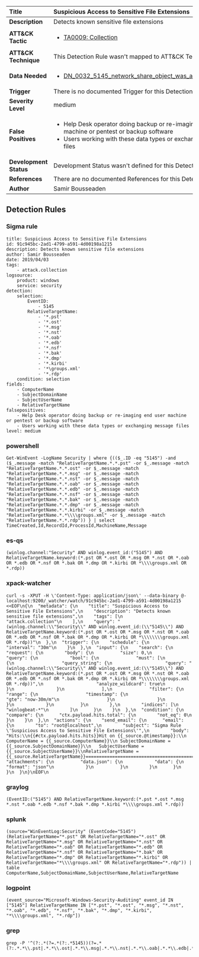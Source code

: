 | Title                    | Suspicious Access to Sensitive File Extensions       |
|:-------------------------|:------------------|
| **Description**          | Detects known sensitive file extensions |
| **ATT&amp;CK Tactic**    |  <ul><li>[TA0009: Collection](https://attack.mitre.org/tactics/TA0009)</li></ul>  |
| **ATT&amp;CK Technique** |  This Detection Rule wasn't mapped to ATT&amp;CK Technique yet  |
| **Data Needed**          | <ul><li>[DN_0032_5145_network_share_object_was_accessed_detailed](../Data_Needed/DN_0032_5145_network_share_object_was_accessed_detailed.md)</li></ul>  |
| **Trigger**              |  There is no documented Trigger for this Detection Rule yet  |
| **Severity Level**       | medium |
| **False Positives**      | <ul><li>Help Desk operator doing backup or re-imaging end user machine or pentest or backup software</li><li>Users working with these data types or exchanging message files</li></ul>  |
| **Development Status**   |  Development Status wasn't defined for this Detection Rule yet  |
| **References**           |  There are no documented References for this Detection Rule yet  |
| **Author**               | Samir Bousseaden |


## Detection Rules

### Sigma rule

```
title: Suspicious Access to Sensitive File Extensions
id: 91c945bc-2ad1-4799-a591-4d00198a1215
description: Detects known sensitive file extensions
author: Samir Bousseaden
date: 2019/04/03
tags:
    - attack.collection
logsource:
    product: windows
    service: security
detection:
    selection:
        EventID:
            - 5145
        RelativeTargetName:
            - '*.pst'
            - '*.ost'
            - '*.msg'
            - '*.nst'
            - '*.oab'
            - '*.edb'
            - '*.nsf'
            - '*.bak'
            - '*.dmp'
            - '*.kirbi'
            - '*\groups.xml'
            - '*.rdp'
    condition: selection
fields:
    - ComputerName
    - SubjectDomainName
    - SubjectUserName
    - RelativeTargetName
falsepositives:
    - Help Desk operator doing backup or re-imaging end user machine or pentest or backup software
    - Users working with these data types or exchanging message files
level: medium

```





### powershell
    
```
Get-WinEvent -LogName Security | where {(($_.ID -eq "5145") -and ($_.message -match "RelativeTargetName.*.*.pst" -or $_.message -match "RelativeTargetName.*.*.ost" -or $_.message -match "RelativeTargetName.*.*.msg" -or $_.message -match "RelativeTargetName.*.*.nst" -or $_.message -match "RelativeTargetName.*.*.oab" -or $_.message -match "RelativeTargetName.*.*.edb" -or $_.message -match "RelativeTargetName.*.*.nsf" -or $_.message -match "RelativeTargetName.*.*.bak" -or $_.message -match "RelativeTargetName.*.*.dmp" -or $_.message -match "RelativeTargetName.*.*.kirbi" -or $_.message -match "RelativeTargetName.*.*\\\\groups.xml" -or $_.message -match "RelativeTargetName.*.*.rdp")) } | select TimeCreated,Id,RecordId,ProcessId,MachineName,Message
```


### es-qs
    
```
(winlog.channel:"Security" AND winlog.event_id:("5145") AND RelativeTargetName.keyword:(*.pst OR *.ost OR *.msg OR *.nst OR *.oab OR *.edb OR *.nsf OR *.bak OR *.dmp OR *.kirbi OR *\\\\groups.xml OR *.rdp))
```


### xpack-watcher
    
```
curl -s -XPUT -H \'Content-Type: application/json\' --data-binary @- localhost:9200/_watcher/watch/91c945bc-2ad1-4799-a591-4d00198a1215 <<EOF\n{\n  "metadata": {\n    "title": "Suspicious Access to Sensitive File Extensions",\n    "description": "Detects known sensitive file extensions",\n    "tags": [\n      "attack.collection"\n    ],\n    "query": "(winlog.channel:\\"Security\\" AND winlog.event_id:(\\"5145\\") AND RelativeTargetName.keyword:(*.pst OR *.ost OR *.msg OR *.nst OR *.oab OR *.edb OR *.nsf OR *.bak OR *.dmp OR *.kirbi OR *\\\\\\\\groups.xml OR *.rdp))"\n  },\n  "trigger": {\n    "schedule": {\n      "interval": "30m"\n    }\n  },\n  "input": {\n    "search": {\n      "request": {\n        "body": {\n          "size": 0,\n          "query": {\n            "bool": {\n              "must": [\n                {\n                  "query_string": {\n                    "query": "(winlog.channel:\\"Security\\" AND winlog.event_id:(\\"5145\\") AND RelativeTargetName.keyword:(*.pst OR *.ost OR *.msg OR *.nst OR *.oab OR *.edb OR *.nsf OR *.bak OR *.dmp OR *.kirbi OR *\\\\\\\\groups.xml OR *.rdp))",\n                    "analyze_wildcard": true\n                  }\n                }\n              ],\n              "filter": {\n                "range": {\n                  "timestamp": {\n                    "gte": "now-30m/m"\n                  }\n                }\n              }\n            }\n          }\n        },\n        "indices": [\n          "winlogbeat-*"\n        ]\n      }\n    }\n  },\n  "condition": {\n    "compare": {\n      "ctx.payload.hits.total": {\n        "not_eq": 0\n      }\n    }\n  },\n  "actions": {\n    "send_email": {\n      "email": {\n        "to": "root@localhost",\n        "subject": "Sigma Rule \'Suspicious Access to Sensitive File Extensions\'",\n        "body": "Hits:\\n{{#ctx.payload.hits.hits}}Hit on {{_source.@timestamp}}:\\n      ComputerName = {{_source.ComputerName}}\\n SubjectDomainName = {{_source.SubjectDomainName}}\\n   SubjectUserName = {{_source.SubjectUserName}}\\nRelativeTargetName = {{_source.RelativeTargetName}}================================================================================\\n{{/ctx.payload.hits.hits}}",\n        "attachments": {\n          "data.json": {\n            "data": {\n              "format": "json"\n            }\n          }\n        }\n      }\n    }\n  }\n}\nEOF\n
```


### graylog
    
```
(EventID:("5145") AND RelativeTargetName.keyword:(*.pst *.ost *.msg *.nst *.oab *.edb *.nsf *.bak *.dmp *.kirbi *\\\\groups.xml *.rdp))
```


### splunk
    
```
(source="WinEventLog:Security" (EventCode="5145") (RelativeTargetName="*.pst" OR RelativeTargetName="*.ost" OR RelativeTargetName="*.msg" OR RelativeTargetName="*.nst" OR RelativeTargetName="*.oab" OR RelativeTargetName="*.edb" OR RelativeTargetName="*.nsf" OR RelativeTargetName="*.bak" OR RelativeTargetName="*.dmp" OR RelativeTargetName="*.kirbi" OR RelativeTargetName="*\\\\groups.xml" OR RelativeTargetName="*.rdp")) | table ComputerName,SubjectDomainName,SubjectUserName,RelativeTargetName
```


### logpoint
    
```
(event_source="Microsoft-Windows-Security-Auditing" event_id IN ["5145"] RelativeTargetName IN ["*.pst", "*.ost", "*.msg", "*.nst", "*.oab", "*.edb", "*.nsf", "*.bak", "*.dmp", "*.kirbi", "*\\\\groups.xml", "*.rdp"])
```


### grep
    
```
grep -P '^(?:.*(?=.*(?:.*5145))(?=.*(?:.*.*\\.pst|.*.*\\.ost|.*.*\\.msg|.*.*\\.nst|.*.*\\.oab|.*.*\\.edb|.*.*\\.nsf|.*.*\\.bak|.*.*\\.dmp|.*.*\\.kirbi|.*.*\\groups\\.xml|.*.*\\.rdp)))'
```



